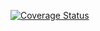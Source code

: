 [![Coverage Status](https://coveralls.io/repos/mgufrone/whmcs-php/badge.svg?branch=master)](https://coveralls.io/r/mgufrone/whmcs-php?branch=master)
